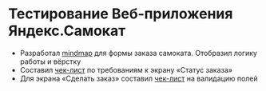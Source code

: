 # Тестирование Веб-приложения Яндекс.Самокат
- Разработал [mindmap](https://drive.google.com/drive/folders/1i3oByskcB0Z7BfOs1oYSHwRnyXtle-tb) для формы заказа самоката. Отобразил логику работы и вёрстку
- Составил [чек-лист](https://drive.google.com/drive/folders/1i3oByskcB0Z7BfOs1oYSHwRnyXtle-tb) по требованиям к экрану «Статус заказа»
- Для экрана «Сделать заказ» составил [чек-лист](https://drive.google.com/drive/folders/1i3oByskcB0Z7BfOs1oYSHwRnyXtle-tb) на валидацию полей
  
